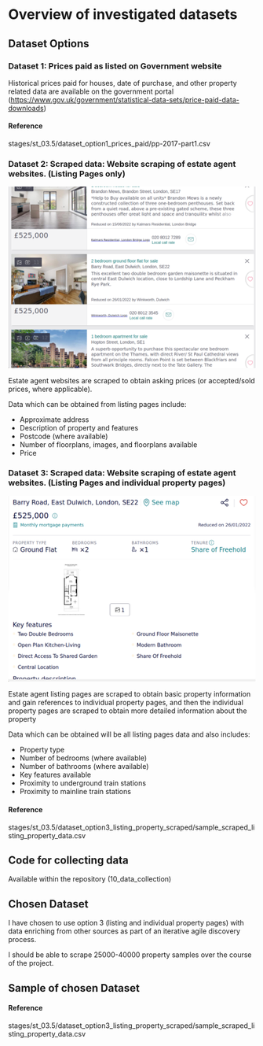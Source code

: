# Overview of investigated datasets

## Dataset Options

### Dataset 1: Prices paid as listed on Government website

Historical prices paid for houses, date of purchase, and other property related data are available on the government portal (https://www.gov.uk/government/statistical-data-sets/price-paid-data-downloads) 

#### Reference
stages/st_03.5/dataset_option1_prices_paid/pp-2017-part1.csv

### Dataset 2: Scraped data: Website scraping of estate agent websites. (Listing Pages only)

![listing_img.png](listing_img.png)

Estate agent websites are scraped to obtain asking prices (or accepted/sold prices, where applicable). 

Data which can be obtained from listing pages include:
* Approximate address
* Description of property and features
* Postcode (where available)
* Number of floorplans, images, and floorplans available 
* Price



### Dataset 3: Scraped data: Website scraping of estate agent websites. (Listing Pages and individual property pages)

![property_img.png](property_img.png)

Estate agent listing pages are scraped to obtain basic property information and gain references to individual property pages, and then the individual property pages are scraped to obtain more detailed information about the property

Data which can be obtained will be all listing pages data and also includes:
* Property type
* Number of bedrooms (where available)
* Number of bathrooms (where available)
* Key features available
* Proximity to underground train stations
* Proximity to mainline train stations


#### Reference
stages/st_03.5/dataset_option3_listing_property_scraped/sample_scraped_listing_property_data.csv

## Code for collecting data

Available within the repository (10_data_collection)

## Chosen Dataset

I have chosen to use option 3 (listing and individual property pages) with data enriching from other sources as part of an iterative agile discovery process.

I should be able to scrape 25000-40000 property samples over the course of the project.

## Sample of chosen Dataset

#### Reference
stages/st_03.5/dataset_option3_listing_property_scraped/sample_scraped_listing_property_data.csv